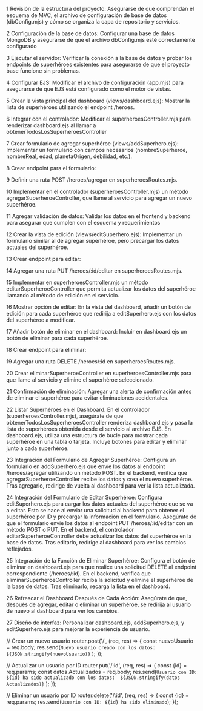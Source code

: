 1 Revisión de la estructura del proyecto: Asegurarse de que comprendan el esquema de MVC, el archivo de configuración de base de datos (dbConfig.mjs) y cómo se organiza la capa de repositorio y servicios.

2 Configuración de la base de datos: Configurar una base de datos MongoDB y asegurarse de que el archivo dbConfig.mjs esté correctamente configurado

3 Ejecutar el servidor: Verificar la conexión a la base de datos y probar los endpoints de superhéroes existentes para asegurarse de que el proyecto base funcione sin problemas.

4 Configurar EJS: Modificar el archivo de configuración (app.mjs) para asegurarse de que EJS está configurado como el motor de vistas.

5 Crear la vista principal del dashboard (views/dashboard.ejs): Mostrar la lista de superhéroes utilizando el endpoint /heroes.

6 Integrar con el controlador: Modificar el superheroesController.mjs para renderizar dashboard.ejs al llamar a obtenerTodosLosSuperheroesController

7 Crear formulario de agregar superhéroe (views/addSuperhero.ejs): Implementar un formulario con campos necesarios (nombreSuperheroe, nombreReal, edad, planetaOrigen, debilidad, etc.).

8 Crear endpoint para el formulario:

9  Definir una ruta POST /heroes/agregar en superheroesRoutes.mjs.

10     Implementar en el controlador (superheroesController.mjs) un método agregarSuperheroeController, que llame al servicio para agregar un nuevo superhéroe.

11 Agregar validación de datos: Validar los datos en el frontend y backend para asegurar que cumplen con el esquema y requerimientos

12 Crear la vista de edición (views/editSuperhero.ejs): Implementar un formulario similar al de agregar superhéroe, pero precargar los datos actuales del superhéroe.

13 Crear endpoint para editar:

14     Agregar una ruta PUT /heroes/:id/editar en superheroesRoutes.mjs.

15     Implementar en superheroesController.mjs un método editarSuperheroeController que permita actualizar los datos del superhéroe llamando al método de edición en el servicio.

16 Mostrar opción de editar: En la vista del dashboard, añadir un botón de edición para cada superhéroe que redirija a editSuperhero.ejs con los datos del superhéroe a modificar.

17 Añadir botón de eliminar en el dashboard: Incluir en dashboard.ejs un botón de eliminar para cada superhéroe.

18 Crear endpoint para eliminar:

19 Agregar una ruta DELETE /heroes/:id en superheroesRoutes.mjs.

20     Crear eliminarSuperheroeController en superheroesController.mjs para que llame al servicio y elimine el superhéroe seleccionado.

21 Confirmación de eliminación: Agregar una alerta de confirmación antes de eliminar el superhéroe para evitar eliminaciones accidentales.


22 Listar Superhéroes en el Dashboard. En el controlador (superheroesController.mjs), asegúrate de que obtenerTodosLosSuperheroesController renderiza dashboard.ejs y pasa la lista de superhéroes obtenida desde el servicio al archivo EJS. En dashboard.ejs, utiliza una estructura de bucle para mostrar cada superhéroe en una tabla o tarjeta. Incluye botones para editar y eliminar junto a cada superhéroe.

23 Integración del Formulario de Agregar Superhéroe: Configura un formulario en addSuperhero.ejs que envíe los datos al endpoint /heroes/agregar utilizando un método POST.  En el backend, verifica que agregarSuperheroeController recibe los datos y crea el nuevo superhéroe. Tras agregarlo, redirige de vuelta al dashboard para ver la lista actualizada.

24 Integración del Formulario de Editar Superhéroe:  Configura editSuperhero.ejs para cargar los datos actuales del superhéroe que se va a editar. Esto se hace al enviar una solicitud al backend para obtener el superhéroe por ID y precargar la información en el formulario.  Asegúrate de que el formulario envíe los datos al endpoint PUT /heroes/:id/editar con un método POST o PUT.  En el backend, el controlador editarSuperheroeController debe actualizar los datos del superhéroe en la base de datos. Tras editarlo, redirige al dashboard para ver los cambios reflejados.

25 Integración de la Función de Eliminar Superhéroe: Configura el botón de eliminar en dashboard.ejs para que realice una solicitud DELETE al endpoint correspondiente (/heroes/:id). En el backend, verifica que eliminarSuperheroeController reciba la solicitud y elimine el superhéroe de la base de datos. Tras eliminarlo, recarga la lista en el dashboard.

26 Refrescar el Dashboard Después de Cada Acción: Asegúrate de que, después de agregar, editar o eliminar un superhéroe, se redirija al usuario de nuevo al dashboard para ver los cambios.

27 Diseño de interfaz: Personalizar dashboard.ejs, addSuperhero.ejs, y editSuperhero.ejs para mejorar la experiencia de usuario.




// Crear un nuevo usuario 
    router.post('/', (req, res) => { 
    const nuevoUsuario = req.body;
    res.send(`Nuevo usuario creado con los datos: 
                ${JSON.stringify(nuevoUsuario)}`
        ); 
    }); 


// Actualizar un usuario por ID 
    router.put('/:id', (req, res) => { 
        const {id} = req.params; 
        const datos Actualizados = req.body; 
        res.send(`Usuario con ID: ${id} ha sido actualizado con los datos: 
                    ${JSON.stringify(datos Actualizados)}`
        ); 
    }); 
 
// Eliminar un usuario por ID 
    router.delete('/:id', (req, res) => { 
        const {id} = req.params; 
        res.send(`Usuario con ID: ${id} ha sido eliminado`);
    }); 
 